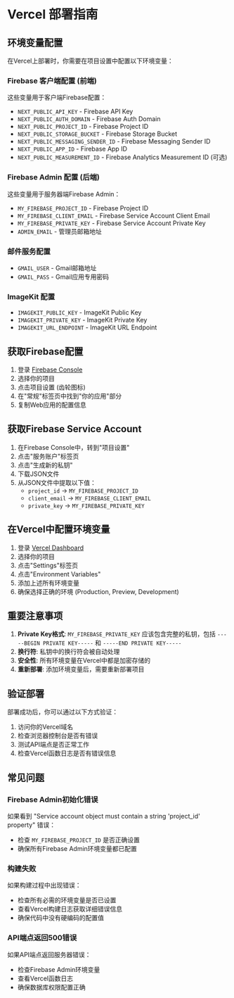 # Vercel 部署指南

## 环境变量配置

在Vercel上部署时，你需要在项目设置中配置以下环境变量：

### Firebase 客户端配置 (前端)
这些变量用于客户端Firebase配置：

- `NEXT_PUBLIC_API_KEY` - Firebase API Key
- `NEXT_PUBLIC_AUTH_DOMAIN` - Firebase Auth Domain
- `NEXT_PUBLIC_PROJECT_ID` - Firebase Project ID
- `NEXT_PUBLIC_STORAGE_BUCKET` - Firebase Storage Bucket
- `NEXT_PUBLIC_MESSAGING_SENDER_ID` - Firebase Messaging Sender ID
- `NEXT_PUBLIC_APP_ID` - Firebase App ID
- `NEXT_PUBLIC_MEASUREMENT_ID` - Firebase Analytics Measurement ID (可选)

### Firebase Admin 配置 (后端)
这些变量用于服务器端Firebase Admin：

- `MY_FIREBASE_PROJECT_ID` - Firebase Project ID
- `MY_FIREBASE_CLIENT_EMAIL` - Firebase Service Account Client Email
- `MY_FIREBASE_PRIVATE_KEY` - Firebase Service Account Private Key
- `ADMIN_EMAIL` - 管理员邮箱地址

### 邮件服务配置
- `GMAIL_USER` - Gmail邮箱地址
- `GMAIL_PASS` - Gmail应用专用密码

### ImageKit 配置
- `IMAGEKIT_PUBLIC_KEY` - ImageKit Public Key
- `IMAGEKIT_PRIVATE_KEY` - ImageKit Private Key
- `IMAGEKIT_URL_ENDPOINT` - ImageKit URL Endpoint

## 获取Firebase配置

1. 登录 [Firebase Console](https://console.firebase.google.com/)
2. 选择你的项目
3. 点击项目设置 (齿轮图标)
4. 在"常规"标签页中找到"你的应用"部分
5. 复制Web应用的配置信息

## 获取Firebase Service Account

1. 在Firebase Console中，转到"项目设置"
2. 点击"服务账户"标签页
3. 点击"生成新的私钥"
4. 下载JSON文件
5. 从JSON文件中提取以下值：
   - `project_id` → `MY_FIREBASE_PROJECT_ID`
   - `client_email` → `MY_FIREBASE_CLIENT_EMAIL`
   - `private_key` → `MY_FIREBASE_PRIVATE_KEY`

## 在Vercel中配置环境变量

1. 登录 [Vercel Dashboard](https://vercel.com/dashboard)
2. 选择你的项目
3. 点击"Settings"标签页
4. 点击"Environment Variables"
5. 添加上述所有环境变量
6. 确保选择正确的环境 (Production, Preview, Development)

## 重要注意事项

1. **Private Key格式**: `MY_FIREBASE_PRIVATE_KEY` 应该包含完整的私钥，包括 `-----BEGIN PRIVATE KEY-----` 和 `-----END PRIVATE KEY-----`
2. **换行符**: 私钥中的换行符会被自动处理
3. **安全性**: 所有环境变量在Vercel中都是加密存储的
4. **重新部署**: 添加环境变量后，需要重新部署项目

## 验证部署

部署成功后，你可以通过以下方式验证：

1. 访问你的Vercel域名
2. 检查浏览器控制台是否有错误
3. 测试API端点是否正常工作
4. 检查Vercel函数日志是否有错误信息

## 常见问题

### Firebase Admin初始化错误
如果看到 "Service account object must contain a string 'project_id' property" 错误：
- 检查 `MY_FIREBASE_PROJECT_ID` 是否正确设置
- 确保所有Firebase Admin环境变量都已配置

### 构建失败
如果构建过程中出现错误：
- 检查所有必需的环境变量是否已设置
- 查看Vercel构建日志获取详细错误信息
- 确保代码中没有硬编码的配置值

### API端点返回500错误
如果API端点返回服务器错误：
- 检查Firebase Admin环境变量
- 查看Vercel函数日志
- 确保数据库权限配置正确
